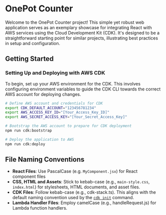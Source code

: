# OnePot Counter

Welcome to the OnePot Counter project! This simple yet robust web application serves as an exemplary showcase for integrating React with AWS services using the Cloud Development Kit (CDK). It's designed to be a straightforward starting point for similar projects, illustrating best practices in setup and configuration.

## Getting Started

### Setting Up and Deploying with AWS CDK

To begin, set up your AWS environment for the CDK. This involves configuring environment variables to guide the CDK CLI towards the correct AWS account for deploying changes.

```sh
# Define AWS account and credentials for CDK
export CDK_DEFAULT_ACCOUNT="123456781234"
export AWS_ACCESS_KEY_ID="[Your_Access_Key_ID]"
export AWS_SECRET_ACCESS_KEY="[Your_Secret_Access_Key]"

# Bootstrap the AWS account to prepare for CDK deployment
npm run cdk:bootstrap

# Deploy the application to AWS
npm run cdk:deploy
```

## File Naming Conventions

-   **React Files**: Use PascalCase (e.g. `MyComponent.jsx`) for React component files
-   **CSS, HTML and Assets**: Stick to kebab-case (e.g., `main-style.css`, `index.html`) for stylesheets, HTML documents, and asset files.
-   **CDK Files**: Follow kebab-case (e.g., cdk-stack.ts). This aligns with the default naming convention used by the [`cdk init`](https://github.com/aws/aws-cdk/blob/main/packages/aws-cdk/README.md) command.
-   **Lambda Handler Files**: Employ camelCase (e.g., handleRequest.js) for Lambda function handlers.
